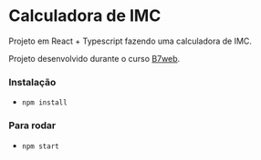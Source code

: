 # Calculadora de IMC

Projeto em React + Typescript fazendo uma calculadora de IMC.

Projeto desenvolvido durante o curso [B7web](https://b7web.com.br).

### Instalação

- `npm install`

### Para rodar

- `npm start`
